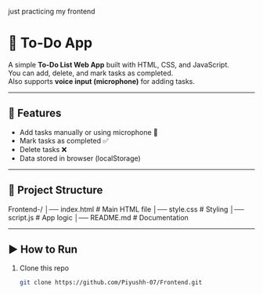 just practicing my frontend

# 📝 To-Do App  

A simple **To-Do List Web App** built with HTML, CSS, and JavaScript.  
You can add, delete, and mark tasks as completed.  
Also supports **voice input (microphone)** for adding tasks.

---

## 🚀 Features
- Add tasks manually or using microphone 🎤
- Mark tasks as completed ✅
- Delete tasks ❌
- Data stored in browser (localStorage)

---

## 📂 Project Structure

Frontend-/
│── index.html # Main HTML file
│── style.css # Styling
│── script.js # App logic
│── README.md # Documentation


---

## ▶️ How to Run
1. Clone this repo  
   ```bash
   git clone https://github.com/Piyushh-07/Frontend.git

   
